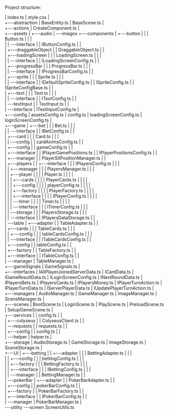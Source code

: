 Project structure:

| index.ts
| style.css
|  
+---abstraction
| BaseEntity.ts
| BaseScene.ts
|  
+---actions
| CreateComponent.ts
|  
+---assets
| +---audio
| \---images
+---components
| +---button
| | | Button.ts
| | |  
| | \---interface
| | IButtonConfig.ts
| |  
| +---draggableObject
| | DraggableObject.ts
| |  
| +---loadingScreen
| | | LoadingScreen.ts
| | |  
| | \---interface
| | ILoadingScreenConfig.ts
| |  
| +---progressBar
| | | ProgressBar.ts
| | |  
| | \---interface
| | IProgressBarConfig.ts
| |  
| +---sprite
| | | Sprite.ts
| | |  
| | \---interface
| | IDefaultSpriteConfig.ts
| | ISpriteConfig.ts
| | ISpriteConfigBase.ts
| |  
| +---text
| | | Text.ts
| | |  
| | \---interface
| | ITextConfig.ts
| |  
| \---textInput
| | TextInput.ts
| |  
| \---interface
| ITextInputConfig.ts
|  
+---config
| assetsConfig.ts
| config.ts
| loadingScreenConfig.ts
| loginScreenConfig.ts
|  
+---game
| +---bet
| | | Bet.ts
| | |  
| | \---interface
| | IBetConfig.ts
| |  
| +---card
| | | Card.ts
| | |  
| | \---config
| | cardAnimsConfig.ts
| |  
| +---config
| | gameConfig.ts
| |  
| +---interface
| | IPlayerGamePositions.ts
| | IPlayerPositionsConfig.ts
| |  
| +---manager
| | PlayerSitPositionManager.ts
| |  
| +---players
| | +---interface
| | | IPlayersConfig.ts
| | |  
| | +---manager
| | | PlayersManager.ts
| | |  
| | +---player
| | | | Player.ts
| | | |  
| | | +---cards
| | | | PlayerCards.ts
| | | |  
| | | +---config
| | | | playerConfig.ts
| | | |  
| | | +---factory
| | | | PlayerFactory.ts
| | | |  
| | | +---interface
| | | | IPlayerConfig.ts
| | | |  
| | | \---timer
| | | | Timer.ts
| | | |  
| | | \---interface
| | | ITimerConfig.ts
| | |  
| | \---storage
| | | PlayersStorage.ts
| | |  
| | \---interface
| | IPlayersDataStorage.ts
| |  
| \---table
| +---adapter
| | TableAdapter.ts
| |  
| +---cards
| | | TableCards.ts
| | |  
| | +---config
| | | tableCardsConfig.ts
| | |  
| | \---interface
| | ITableCardsConfig.ts
| |  
| +---config
| | tableConfig.ts
| |  
| +---factory
| | TableFactory.ts
| |  
| +---interface
| | ITableConfig.ts
| |  
| \---manager
| TableManager.ts
|  
+---gameSignals
| GameSignals.ts
|  
+---interfaces
| IAllPlayerJoinedServerData.ts
| ICardData.ts
| IGameResultData.ts
| ILoginScreenConfig.ts
| INextRoundData.ts
| IPlayersBets.ts
| IPlayersCards.ts
| IPlayersMoney.ts
| IPlayerTurnAction.ts
| IPlayerTurnData.ts
| IServerPlayerData.ts
| IUpdatePlayerTurnAction.ts
|  
+---managers
| AudioManager.ts
| GameManager.ts
| ImageManager.ts
| SceneManager.ts
|  
+---scenes
| BootScene.ts
| LoginScene.ts
| PlayScene.ts
| PreloadScene.ts
| SetupGameScene.ts
|  
+---services
| | config.ts
| |  
| +---colyseus
| | ColyseusClient.ts
| |  
| \---requests
| | requests.ts
| |  
| +---config
| | config.ts
| |  
| \---helper
| helper.ts
|  
+---storage
| AudioStorage.ts
| GameStorage.ts
| ImageStorage.ts
| SceneStorage.ts
|  
+---UI
| +---betting
| | +---adapter
| | | BettingAdapter.ts
| | |  
| | +---config
| | | bettingConfig.ts
| | |  
| | +---factory
| | | BettingFactory.ts
| | |  
| | +---interface
| | | IBettingConfig.ts
| | |  
| | \---manager
| | BettingManager.ts
| |  
| \---pokerBar
| +---adapter
| | PokerBarAdapter.ts
| |  
| +---config
| | pokerBarConfig.ts
| |  
| +---factory
| | PokerBarFactory.ts
| |  
| +---interface
| | IPokerBarConfig.ts
| |  
| \---manager
| PokerBarManager.ts
|  
\---utility
\---screen
ScreenUtils.ts
